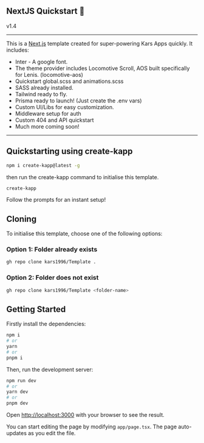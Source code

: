 ## NextJS Quickstart 👑
v1.4

---
This is a [Next.js](https://nextjs.org/) template created for super-powering Kars Apps quickly. It includes:

-   Inter - A google font.
-   The theme provider includes Locomotive Scroll, AOS built specifically for Lenis. (locomotive-aos)
-   Quickstart global.scss and animations.scss
-   SASS already installed.
-   Tailwind ready to fly.
-   Prisma ready to launch! (Just create the .env vars)
-   Custom UI/Libs for easy customization.
-   Middleware setup for auth
-   Custom 404 and API quickstart
-   Much more coming soon!

---

## Quickstarting using create-kapp

```bash
npm i create-kapp@latest -g
```

then run the create-kapp command to initialise this template.

```bash
create-kapp
```

Follow the prompts for an instant setup!

## Cloning

To initialise this template, choose one of the following options:

### Option 1: Folder already exists

```bash
gh repo clone kars1996/Template .
```

### Option 2: Folder does not exist

```bash
gh repo clone kars1996/Template <folder-name>
```

## Getting Started

Firstly install the dependencies:

```bash
npm i
# or
yarn
# or
pnpm i
```

Then, run the development server:

```bash
npm run dev
# or
yarn dev
# or
pnpm dev
```

Open [http://localhost:3000](http://localhost:3000) with your browser to see the result.

You can start editing the page by modifying `app/page.tsx`. The page auto-updates as you edit the file.
